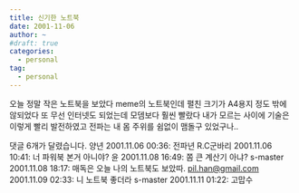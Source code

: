 ```yaml
---
title: 신기한 노트북
date: 2001-11-06
author: ~
#draft: true
categories:
  - personal
tag:
  - personal
---
```




오늘 정말 작은 노트북을 보았다
meme의 노트북인데 펼친 크기가 A4용지 정도 밖에 않되었다
또 무선 인터넷도 되었는데 모뎀보다 훨씬 빨랐다
내가 모르는 사이에 기술은 이렇게 빨리 발전하였고
전파는 내 몸 주위를 쉼없이 맴돌구 있었구나..


 댓글  6개가 달렸습니다.
 양년 2001.11.06 00:36: 
전파년
 R.C군바리 2001.11.06 10:41: 
너 파워북 본거 아니야?
 윤 2001.11.08 16:49: 
쫌 큰 계산기 아냐?
 s-master 2001.11.08 18:17: 
매독은 오늘 나의 노트북도 보았따.
 pil.han@gmail.com 2001.11.09 02:33: 
니 노트북 좋더라
 s-master 2001.11.11 01:22: 
고맙수




